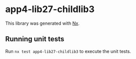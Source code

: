 # app4-lib27-childlib3

This library was generated with [Nx](https://nx.dev).

## Running unit tests

Run `nx test app4-lib27-childlib3` to execute the unit tests.

